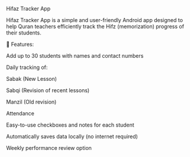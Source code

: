  Hifaz Tracker App

Hifaz Tracker App is a simple and user-friendly Android app designed to help Quran teachers efficiently track the Hifz (memorization) progress of their students.

📌 Features:

Add up to 30 students with names and contact numbers

Daily tracking of:

Sabak (New Lesson)

Sabqi (Revision of recent lessons)

Manzil (Old revision)

Attendance


Easy-to-use checkboxes and notes for each student

Automatically saves data locally (no internet required)

Weekly performance review option
